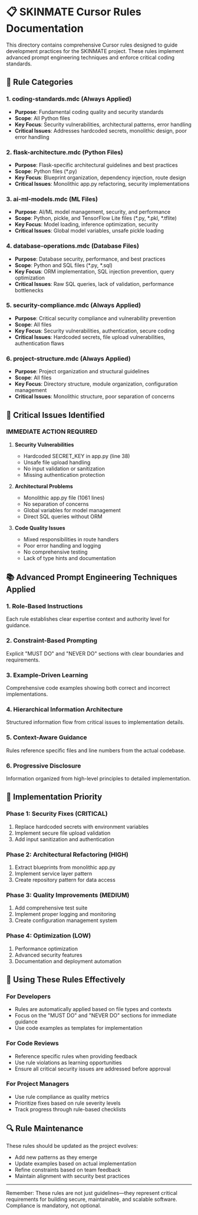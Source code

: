 # 📋 SKINMATE Cursor Rules Documentation

This directory contains comprehensive Cursor rules designed to guide development practices for the SKINMATE project. These rules implement advanced prompt engineering techniques and enforce critical coding standards.

## 🎯 Rule Categories

### 1. **coding-standards.mdc** (Always Applied)
- **Purpose**: Fundamental coding quality and security standards
- **Scope**: All Python files
- **Key Focus**: Security vulnerabilities, architectural patterns, error handling
- **Critical Issues**: Addresses hardcoded secrets, monolithic design, poor error handling

### 2. **flask-architecture.mdc** (Python Files)
- **Purpose**: Flask-specific architectural guidelines and best practices
- **Scope**: Python files (*.py)
- **Key Focus**: Blueprint organization, dependency injection, route design
- **Critical Issues**: Monolithic app.py refactoring, security implementations

### 3. **ai-ml-models.mdc** (ML Files)
- **Purpose**: AI/ML model management, security, and performance
- **Scope**: Python, pickle, and TensorFlow Lite files (*.py, *.pkl, *.tflite)
- **Key Focus**: Model loading, inference optimization, security
- **Critical Issues**: Global model variables, unsafe pickle loading

### 4. **database-operations.mdc** (Database Files)
- **Purpose**: Database security, performance, and best practices
- **Scope**: Python and SQL files (*.py, *.sql)
- **Key Focus**: ORM implementation, SQL injection prevention, query optimization
- **Critical Issues**: Raw SQL queries, lack of validation, performance bottlenecks

### 5. **security-compliance.mdc** (Always Applied)
- **Purpose**: Critical security compliance and vulnerability prevention
- **Scope**: All files
- **Key Focus**: Security vulnerabilities, authentication, secure coding
- **Critical Issues**: Hardcoded secrets, file upload vulnerabilities, authentication flaws

### 6. **project-structure.mdc** (Always Applied)
- **Purpose**: Project organization and structural guidelines
- **Scope**: All files
- **Key Focus**: Directory structure, module organization, configuration management
- **Critical Issues**: Monolithic structure, poor separation of concerns

## 🚨 Critical Issues Identified

### **IMMEDIATE ACTION REQUIRED**

1. **Security Vulnerabilities**
   - Hardcoded SECRET_KEY in app.py (line 38)
   - Unsafe file upload handling
   - No input validation or sanitization
   - Missing authentication protection

2. **Architectural Problems**
   - Monolithic app.py file (1061 lines)
   - No separation of concerns
   - Global variables for model management
   - Direct SQL queries without ORM

3. **Code Quality Issues**
   - Mixed responsibilities in route handlers
   - Poor error handling and logging
   - No comprehensive testing
   - Lack of type hints and documentation

## 📚 Advanced Prompt Engineering Techniques Applied

### 1. **Role-Based Instructions**
Each rule establishes clear expertise context and authority level for guidance.

### 2. **Constraint-Based Prompting**
Explicit "MUST DO" and "NEVER DO" sections with clear boundaries and requirements.

### 3. **Example-Driven Learning**
Comprehensive code examples showing both correct and incorrect implementations.

### 4. **Hierarchical Information Architecture**
Structured information flow from critical issues to implementation details.

### 5. **Context-Aware Guidance**
Rules reference specific files and line numbers from the actual codebase.

### 6. **Progressive Disclosure**
Information organized from high-level principles to detailed implementation.

## 🔧 Implementation Priority

### Phase 1: Security Fixes (CRITICAL)
1. Replace hardcoded secrets with environment variables
2. Implement secure file upload validation
3. Add input sanitization and authentication

### Phase 2: Architectural Refactoring (HIGH)
1. Extract blueprints from monolithic app.py
2. Implement service layer pattern
3. Create repository pattern for data access

### Phase 3: Quality Improvements (MEDIUM)
1. Add comprehensive test suite
2. Implement proper logging and monitoring
3. Create configuration management system

### Phase 4: Optimization (LOW)
1. Performance optimization
2. Advanced security features
3. Documentation and deployment automation

## 🎯 Using These Rules Effectively

### For Developers
- Rules are automatically applied based on file types and contexts
- Focus on the "MUST DO" and "NEVER DO" sections for immediate guidance
- Use code examples as templates for implementation

### For Code Reviews
- Reference specific rules when providing feedback
- Use rule violations as learning opportunities
- Ensure all critical security issues are addressed before approval

### For Project Managers
- Use rule compliance as quality metrics
- Prioritize fixes based on rule severity levels
- Track progress through rule-based checklists

## 🔍 Rule Maintenance

These rules should be updated as the project evolves:
- Add new patterns as they emerge
- Update examples based on actual implementation
- Refine constraints based on team feedback
- Maintain alignment with security best practices

---

Remember: These rules are not just guidelines—they represent critical requirements for building secure, maintainable, and scalable software. Compliance is mandatory, not optional.
